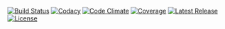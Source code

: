 [![Build Status](https://img.shields.io/travis/yrizos/table.svg)](https://travis-ci.org/yrizos/table)
[![Codacy](https://img.shields.io/codacy/074befdb3aa54e6d8e385ecd8fb8943b.svg)](https://www.codacy.com/public/yrizos/table)
[![Code Climate](http://img.shields.io/codeclimate/github/yrizos/table.svg)](https://codeclimate.com/github/yrizos/table)
[![Coverage](http://img.shields.io/codeclimate/coverage/github/yrizos/table.svg)](https://codeclimate.com/github/yrizos/table)
[![Latest Release](http://img.shields.io/packagist/v/yrizos/table.svg)](https://packagist.org/packages/yrizos/table)
[![License](http://img.shields.io/packagist/l/yrizos/table.svg)](https://packagist.org/packages/yrizos/table)